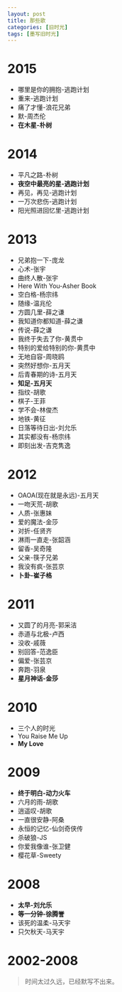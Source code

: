 ```yaml
---
layout: post
title: 那些歌
categories: [旧时光]
tags: [墨写旧时光]
---
```


# 2015

- 哪里是你的拥抱-逃跑计划
- 重来-逃跑计划
- 痛了才懂-浪花兄弟
- 默-周杰伦
- **在木星-朴树**

# 2014

- 平凡之路-朴树
- **夜空中最亮的星-逃跑计划**
- 再见，再见-逃跑计划
- 一万次悲伤-逃跑计划
- 阳光照进回忆里-逃跑计划

# 2013

- 兄弟抱一下-庞龙
- 心术-张宇
- 曲终人散-张宇
- Here With You-Asher Book
- 空白格-杨宗纬
- 随缘-温兆伦
- 方圆几里-薛之谦
- 我知道你都知道-薛之谦
- 传说-薛之谦
- 我终于失去了你-黄贯中
- 特别的爱给特别的你-黄贯中
- 无地自容-周晓鸥
- 突然好想你-五月天
- 后青春期的诗-五月天
- **知足-五月天**
- 指纹-胡歌
- 棋子-王菲
- 学不会-林俊杰
- 地铁-黄征
- 日落等待日出-刘允乐
- 其实都没有-杨宗纬
- 即刻出发-吉克隽逸

# 2012

- OAOA(现在就是永远)-五月天
- 一吻天荒-胡歌
- 人质-张惠妹
- 爱的魔法-金莎
- 对折-任贤齐
- 淋雨一直走-张韶涵
- 留香-吴奇隆
- 父亲-筷子兄弟
- 我没有疯-张芸京
- **卜卦-崔子格**

# 2011

- 又圆了的月亮-郭采洁
- 赤道与北极-卢西
- 没收-戚薇
- 别回答-范逸臣
- 偏爱-张芸京
- 奔跑-羽泉
- **星月神话-金莎**

# 2010

- 三个人的时光
- You Raise Me Up
- **My Love**

# 2009

- **终于明白-动力火车**
- 六月的雨-胡歌
- 逍遥叹-胡歌
- 一直很安静-阿桑
- 永恒的记忆-仙剑奇侠传
- 杀破狼-JS
- 你爱我像谁-张卫健
- 樱花草-Sweety

# 2008

- **太早-刘允乐**
- **等一分钟-徐腾誉**
- 该死的温柔-马天宇
- 只欠秋天-马天宇



# 2002-2008

> 时间太过久远，已经默写不出来。